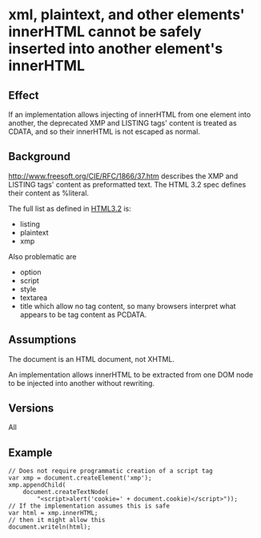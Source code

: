 # xml, plaintext, and other elements' innerHTML cannot be safely inserted into another element's innerHTML #

## Effect ##
If an implementation allows injecting of innerHTML from one element into another, the deprecated XMP and LISTING tags' content is treated as CDATA, and so their innerHTML is not escaped as normal.


## Background ##
http://www.freesoft.org/CIE/RFC/1866/37.htm describes the XMP and LISTING tags' content as preformatted text.  The HTML 3.2 spec defines their content as %literal.

The full list as defined in [HTML3.2](http://www.w3.org/TR/REC-html32) is:
  * listing
  * plaintext
  * xmp

Also problematic are
  * option
  * script
  * style
  * textarea
  * title
which allow no tag content, so many browsers interpret what appears to be tag content as PCDATA.


## Assumptions ##
The document is an HTML document, not XHTML.

An implementation allows innerHTML to be extracted from one DOM node to be injected into another without rewriting.



## Versions ##
All


## Example ##
```
// Does not require programmatic creation of a script tag
var xmp = document.createElement('xmp');
xmp.appendChild(
    document.createTextNode(
        "<script>alert('cookie=' + document.cookie)</script>"));
// If the implementation assumes this is safe
var html = xmp.innerHTML;
// then it might allow this
document.writeln(html);
```